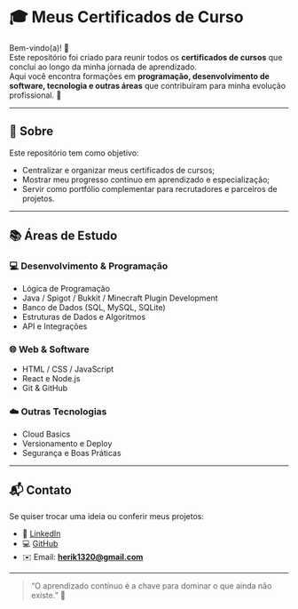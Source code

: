 # 🎓 Meus Certificados de Curso

Bem-vindo(a)! 👋  
Este repositório foi criado para reunir todos os **certificados de cursos** que concluí ao longo da minha jornada de aprendizado.  
Aqui você encontra formações em **programação, desenvolvimento de software, tecnologia e outras áreas** que contribuíram para minha evolução profissional. 🚀

---

## 🧩 Sobre
Este repositório tem como objetivo:
- Centralizar e organizar meus certificados de cursos;
- Mostrar meu progresso contínuo em aprendizado e especialização;
- Servir como portfólio complementar para recrutadores e parceiros de projetos.

---

## 📚 Áreas de Estudo

### 💻 Desenvolvimento & Programação
- Lógica de Programação  
- Java / Spigot / Bukkit / Minecraft Plugin Development  
- Banco de Dados (SQL, MySQL, SQLite)  
- Estruturas de Dados e Algoritmos  
- API e Integrações  

### 🌐 Web & Software
- HTML / CSS / JavaScript  
- React e Node.js  
- Git & GitHub  

### ☁️ Outras Tecnologias
- Cloud Basics  
- Versionamento e Deploy  
- Segurança e Boas Práticas  

---

## 📬 Contato
Se quiser trocar uma ideia ou conferir meus projetos:

- 💼 [LinkedIn](https://www.linkedin.com/in/herik-acioly-b94586345/)
- 💻 [GitHub](https://github.com/DevHrk)
- ✉️ Email: **herik1320@gmail.com**

---

> “O aprendizado contínuo é a chave para dominar o que ainda não existe.” 💭

